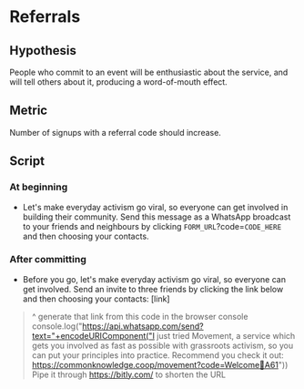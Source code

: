 # Referrals

## Hypothesis

People who commit to an event will be enthusiastic about the service, and will tell others about it, producing a word-of-mouth effect.

## Metric

Number of signups with a referral code should increase.

## Script

### At beginning

- Let's make everyday activism go viral, so everyone can get involved in building their community. Send this message as a WhatsApp broadcast to your friends and neighbours by clicking `FORM_URL`?code=`CODE_HERE` and then choosing your contacts.

### After committing
- Before you go, let's make everyday activism go viral, so everyone can get involved. Send an invite to three friends by clicking the link below and then choosing your contacts: [link]
> ^ generate that link from this code in the browser console
> console.log("https://api.whatsapp.com/send?text="+encodeURIComponent("I just tried Movement, a service which gets you involved as fast as possible with grassroots activism, so you can put your principles into practice. Recommend you check it out: https://commonknowledge.coop/movement?code=Welcome🙌A61"))
> Pipe it through https://bitly.com/ to shorten the URL